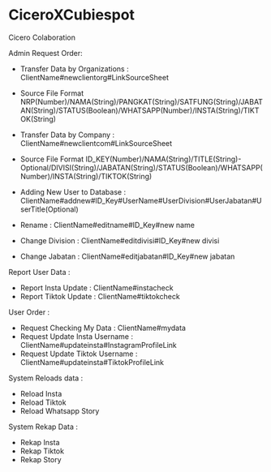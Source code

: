 # CiceroXCubiespot
Cicero Colaboration

Admin Request Order:

- Transfer Data by Organizations : ClientName#newclientorg#LinkSourceSheet
- Source File Format NRP(Number)/NAMA(String)/PANGKAT(String)/SATFUNG(String)/JABATAN(String)/STATUS(Boolean)/WHATSAPP(Number)/INSTA(String)/TIKTOK(String)

- Transfer Data by Company : ClientName#newclientcom#LinkSourceSheet
- Source File Format ID_KEY(Number)/NAMA(String)/TITLE(String)- Optional/DIVISI(String)/JABATAN(String)/STATUS(Boolean)/WHATSAPP(Number)/INSTA(String)/TIKTOK(String)

- Adding New User to Database : ClientName#addnew#ID_Key#UserName#UserDivision#UserJabatan#UserTitle(Optional)
- Rename : ClientName#editname#ID_Key#new name
- Change Division : ClientName#editdivisi#ID_Key#new divisi
- Change Jabatan : ClientName#editjabatan#ID_Key#new jabatan

Report User Data :

- Report Insta Update : ClientName#instacheck
- Report Tiktok Update : ClientName#tiktokcheck

User Order :

- Request Checking My Data : ClientName#mydata
- Request Update Insta Username : ClientName#updateinsta#InstagramProfileLink
- Request Update Tiktok Username : ClientName#updateinsta#TiktokProfileLink

System Reloads data :

- Reload Insta
- Reload Tiktok
- Reload Whatsapp Story
  
System Rekap Data :

- Rekap Insta
- Rekap Tiktok
- Rekap Story
